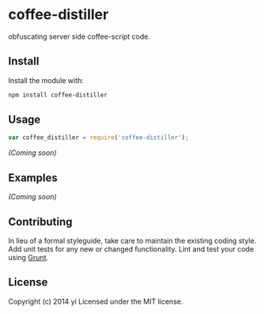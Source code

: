 # coffee-distiller

obfuscating server side coffee-script code.

## Install
Install the module with:

```bash
npm install coffee-distiller
```

## Usage
```javascript
var coffee_distiller = require('coffee-distiller');
```
_(Coming soon)_

## Examples
_(Coming soon)_

## Contributing
In lieu of a formal styleguide, take care to maintain the existing coding style. Add unit tests for any new or changed functionality. Lint and test your code using [Grunt](http://gruntjs.com/).

## License
Copyright (c) 2014 yi
Licensed under the MIT license.
